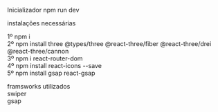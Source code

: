 Inicializador npm run dev<br/>

instalações necessárias <br/>

1º npm i <br/>
2º npm install three @types/three @react-three/fiber @react-three/drei @react-three/cannon<br/>
3º npm i react-router-dom<br/>
4º npm install react-icons --save<br/>
5º npm install gsap react-gsap<br/>

framsworks utilizados<br/>
swiper<br/>
gsap<br/>
